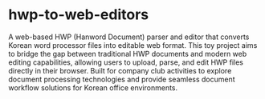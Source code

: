 # hwp-to-web-editors
A web-based HWP (Hanword Document) parser and editor that converts Korean word processor files into editable web format. This toy project aims to bridge the gap between traditional HWP documents and modern web editing capabilities, allowing users to upload, parse, and edit HWP files directly in their browser. Built for company club activities to explore document processing technologies and provide seamless document workflow solutions for Korean office environments.
